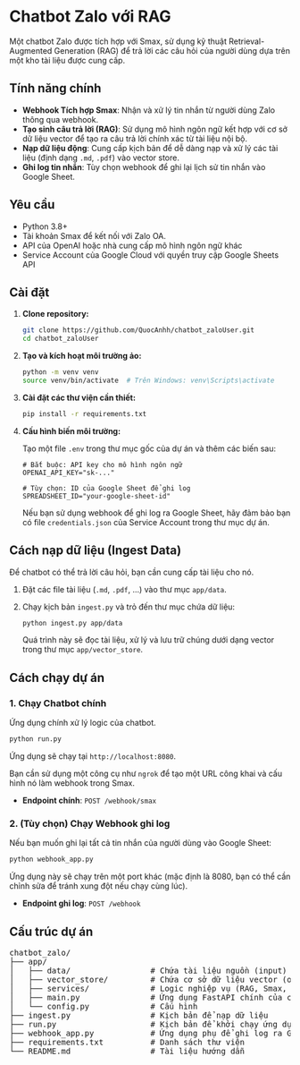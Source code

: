 # Chatbot Zalo với RAG

Một chatbot Zalo được tích hợp với Smax, sử dụng kỹ thuật Retrieval-Augmented Generation (RAG) để trả lời các câu hỏi của người dùng dựa trên một kho tài liệu được cung cấp.

## Tính năng chính

-   **Webhook Tích hợp Smax**: Nhận và xử lý tin nhắn từ người dùng Zalo thông qua webhook.
-   **Tạo sinh câu trả lời (RAG)**: Sử dụng mô hình ngôn ngữ kết hợp với cơ sở dữ liệu vector để tạo ra câu trả lời chính xác từ tài liệu nội bộ.
-   **Nạp dữ liệu động**: Cung cấp kịch bản để dễ dàng nạp và xử lý các tài liệu (định dạng `.md`, `.pdf`) vào vector store.
-   **Ghi log tin nhắn**: Tùy chọn webhook để ghi lại lịch sử tin nhắn vào Google Sheet.

## Yêu cầu

-   Python 3.8+
-   Tài khoản Smax để kết nối với Zalo OA.
-   API của OpenAI hoặc nhà cung cấp mô hình ngôn ngữ khác
-   Service Account của Google Cloud với quyền truy cập Google Sheets API

## Cài đặt

1.  **Clone repository:**
    ```bash
    git clone https://github.com/QuocAnhh/chatbot_zaloUser.git
    cd chatbot_zaloUser
    ```

2.  **Tạo và kích hoạt môi trường ảo:**
    ```bash
    python -m venv venv
    source venv/bin/activate  # Trên Windows: venv\Scripts\activate
    ```

3.  **Cài đặt các thư viện cần thiết:**
    ```bash
    pip install -r requirements.txt
    ```

4.  **Cấu hình biến môi trường:**

    Tạo một file `.env` trong thư mục gốc của dự án và thêm các biến sau:

    ```env
    # Bắt buộc: API key cho mô hình ngôn ngữ
    OPENAI_API_KEY="sk-..."

    # Tùy chọn: ID của Google Sheet để ghi log
    SPREADSHEET_ID="your-google-sheet-id"
    ```

    Nếu bạn sử dụng webhook để ghi log ra Google Sheet, hãy đảm bảo bạn có file `credentials.json` của Service Account trong thư mục dự án.

## Cách nạp dữ liệu (Ingest Data)

Để chatbot có thể trả lời câu hỏi, bạn cần cung cấp tài liệu cho nó.

1.  Đặt các file tài liệu (`.md`, `.pdf`, ...) vào thư mục `app/data`.

2.  Chạy kịch bản `ingest.py` và trỏ đến thư mục chứa dữ liệu:
    ```bash
    python ingest.py app/data
    ```
    Quá trình này sẽ đọc tài liệu, xử lý và lưu trữ chúng dưới dạng vector trong thư mục `app/vector_store`.

## Cách chạy dự án

### 1. Chạy Chatbot chính

Ứng dụng chính xử lý logic của chatbot.
```bash
python run.py
```
Ứng dụng sẽ chạy tại `http://localhost:8080`.

Bạn cần sử dụng một công cụ như `ngrok` để tạo một URL công khai và cấu hình nó làm webhook trong Smax.

-   **Endpoint chính**: `POST /webhook/smax`

### 2. (Tùy chọn) Chạy Webhook ghi log

Nếu bạn muốn ghi lại tất cả tin nhắn của người dùng vào Google Sheet:
```bash
python webhook_app.py
```
Ứng dụng này sẽ chạy trên một port khác (mặc định là 8080, bạn có thể cần chỉnh sửa để tránh xung đột nếu chạy cùng lúc).

-   **Endpoint ghi log**: `POST /webhook`

## Cấu trúc dự án

<pre>
chatbot_zalo/
├── app/
│   ├── data/                 # Chứa tài liệu nguồn (input)
│   ├── vector_store/         # Chứa cơ sở dữ liệu vector (output)
│   ├── services/             # Logic nghiệp vụ (RAG, Smax, OpenAI)
│   ├── main.py               # Ứng dụng FastAPI chính của chatbot
│   └── config.py             # Cấu hình
├── ingest.py                 # Kịch bản để nạp dữ liệu
├── run.py                    # Kịch bản để khởi chạy ứng dụng chính
├── webhook_app.py            # Ứng dụng phụ để ghi log ra Google Sheet
├── requirements.txt          # Danh sách thư viện
└── README.md                 # Tài liệu hướng dẫn
</pre> 